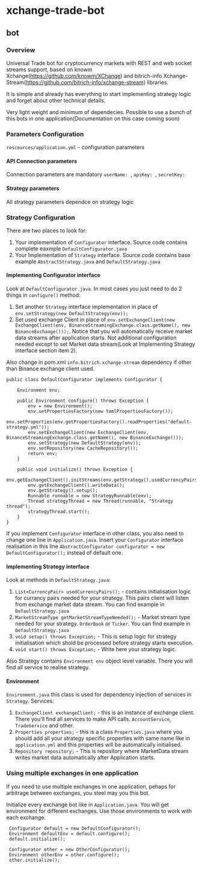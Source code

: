 # xchange-trade-bot

## bot

### Overview
Universal Trade bot for cryptocurrency markets with REST and web socket streams support, based on knowm Xchange(https://github.com/knowm/XChange) and bitrich-info Xchange-Stream(https://github.com/bitrich-info/xchange-stream) libraries.

It is simple and already has everything to start implementing strategy logic and forget about other technical details.

Very light weight and minimum of dependecies. Possible to use a bunch of this bots in one application(Documentation on this case coming soon)


### Parameters Configuration
`rescources/application.yml` - configuration parameters
#### API Connection parameters
Connection parameters are mandatory
`userName: `, `apiKey: `, `secretKey: `

#### Strategy parameters
All strategy parameters dependce on strategy logic

### Strategy Configuration
There are two places to look for:
1. Your implementation of `Configurator` interface. Source code contains complete eaxmple `DefaultConfigurator.java`
2. Your Implementation of `Strategy` interface. Source code contains base example `AbstractStrategy.java` and `DefaultStrategy.java`

#### Implementing Configurator interface
Look at `DefaultConfigurator.java`. In most cases you just need to do 2 things in `configure()` method:
1. Set another `Strategy` interface implementation in place of `env.setStrategy(new DefaultStrategy(env));`
2. Set used exchange Client in place of `env.setExchangeClient(new ExchangeClient(env, BinanceStreamingExchange.class.getName(), new BinanceExchange()));`. Notice that you will automatically receive market data streams after application starts. Not additional configuration needed except to set Market data stream(Look at Implementing Strategy interface section item 2).

Also change in pom.xml `info.bitrich.xchange-stream` dependency if other than Binance exchange client used.

```
public class DefaultConfigurator implements Configurator {

    Environment env;

    public Environment configure() throws Exception {
        env = new Environment();
        env.setPropertiesFactory(new YamlPropertiesFactory());
        env.setProperties(env.getPropertiesFactory().readProperties("default-strategy.yml"));
        env.setExchangeClient(new ExchangeClient(env, BinanceStreamingExchange.class.getName(), new BinanceExchange()));
        env.setStrategy(new DefaultStrategy(env));
        env.setRepository(new CacheRepository());
        return env;
    }

    public void initialize() throws Exception {
        env.getExchangeClient().initStreams(env.getStrategy().usedCurrencyPairs());
        env.getExchangeClient().writeData();
        env.getStrategy().setup();
        Runnable runnable = new StrategyRunnable(env);
        Thread strategyThread = new Thread(runnable, "Strategy thread");
        strategyThread.start();
    }
}
```

If you implement `Configurator` interface in other class, you also need to change one line in `Application.java`. Insert your `Configurator` interface realisation in this line `AbstractConfigurator configurator = new DefaultConfigurator();` instead of default one.


#### Implementing Strategy interface
Look at methods in `DefaultStrategy.java`:
1. `List<CurrencyPair> usedCurrencyPairs();` - contains initialisation logic for currancy pairs needed for your strategy. This pairs client will listen from exchange market data stream. You can find example in `DefaultStrategy.java`
2. `MarketStreamType getMarketStreamTypeNeeded();` - Market stream type needed for your strategy. `OrderBook` or `Ticker`. You can find example in `DefaultStrategy.java`
3. `void setup() throws Exception;` - This is setup logic for strategy initialisation which shold be processed before strategy starts execution. 
4. `void start() throws Exception;` - Write here your strategy logic.

Also Strategy contains `Environment env` object level variable. There you will find all service to realise strategy.

#### Environment
`Environment.java` this class is used for dependency injection of services in `Strategy`.
Services:
1. `ExchangeClient exchangeClient;` - this is an instance of exchange client. There you'll find all services to make API calls. `AccountService`, `TradeService` and other.
2. `Properties properties;` - this is a class `Properties.java` where you should add all your strategy specific properties with same name like in `application.yml` and this properties will be automatically initialised. 
3. `Repository repository;` - This is repository where MarketData stream writes market data automatically after Application starts.

### Using multiple exchanges in one application
If you need to use multiple exchanges in one application, pehaps for arbitrage between exchanges, you steel may you this bot.

Initialize every exchange bot like in `Application.java`. You will get environment for different exchanges. 
Use those environments to work with each exchange. 

```
 Configurator default = new DefaultConfigurator(); 
 Environment defaultEnv = default.configure(); 
 default.initialize();
 
 Configurator other = new OtherConfigurator();
 Environment otherEnv = other.configure();
 other.initialize();
```
 
 